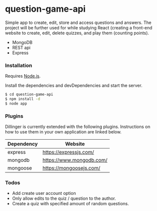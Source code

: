 # question-game-api
Simple app to create, edit, store and access questions and answers. The project will be further used for while studying React (creating a front-end website to create, edit, delete quizzes, and play them (counting points).

  - MongoDB
  - REST api
  - Express

### Installation

Requires [Node.js](https://nodejs.org/).

Install the dependencies and devDependencies and start the server.

```sh
$ cd question-game-api
$ npm install -d
$ node app
```

### Plugins

Dillinger is currently extended with the following plugins. Instructions on how to use them in your own application are linked below.

| Dependency | Website |
| ------ | ------ |
| express | https://expressjs.com/ |
| mongodb | https://www.mongodb.com/ |
| mongoose | https://mongoosejs.com/ |

### Todos

 - Add create user account option
 - Only allow edits to the quiz / question to the author.
 - Create a quiz with specified amount of random questions.
